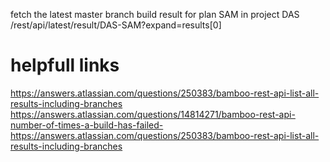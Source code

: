 fetch the latest master branch build result for plan SAM in project DAS
/rest/api/latest/result/DAS-SAM?expand=results[0]



# helpfull links #

https://answers.atlassian.com/questions/250383/bamboo-rest-api-list-all-results-including-branches
https://answers.atlassian.com/questions/14814271/bamboo-rest-api-number-of-times-a-build-has-failed-
https://answers.atlassian.com/questions/250383/bamboo-rest-api-list-all-results-including-branches
